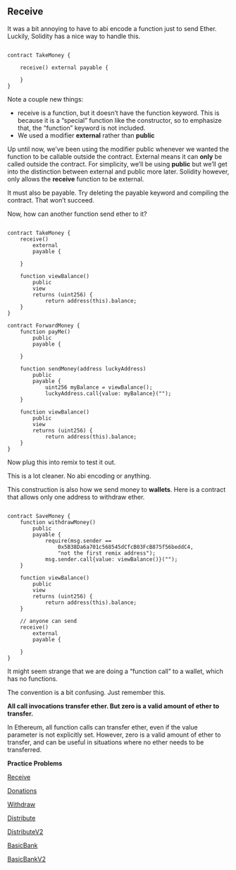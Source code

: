 ## Receive

It was a bit annoying to have to abi encode a function just to send Ether. Luckily, Solidity has a nice way to handle this.

```solidity

contract TakeMoney {

    receive() external payable {

    }
}
```

Note a couple new things:

- receive is a function, but it doesn’t have the function keyword. This is because it is a “special” function like the constructor, so to emphasize that, the “function” keyword is not included.
- We used a modifier **external** rather than **public**

Up until now, we’ve been using the modifier public whenever we wanted the function to be callable outside the contract. External means it can **only** be called outside the contract. For simplicity, we’ll be using **public** but we’ll get into the distinction between external and public more later. Solidity however, only allows the **receive** function to be external.

It must also be payable. Try deleting the payable keyword and compiling the contract. That won’t succeed.

Now, how can another function send ether to it?

```solidity

contract TakeMoney {
    receive() 
        external 
        payable {

    }

    function viewBalance() 
        public 
        view 
        returns (uint256) {
            return address(this).balance;
    }
}

contract ForwardMoney {
    function payMe() 
        public 
        payable {

    }

    function sendMoney(address luckyAddress) 
        public 
        payable {
            uint256 myBalance = viewBalance();
            luckyAddress.call{value: myBalance}("");
    }

    function viewBalance() 
        public 
        view 
        returns (uint256) {
            return address(this).balance;
    }
}

```

Now plug this into remix to test it out.

This is a lot cleaner. No abi encoding or anything.

This construction is also how we send money to **wallets**. Here is a contract that allows only one address to withdraw ether.

```solidity

contract SaveMoney {
    function withdrawMoney() 
        public 
        payable {
            require(msg.sender == 
                0x5B38Da6a701c568545dCfcB03FcB875f56beddC4, 
                "not the first remix address");
            msg.sender.call{value: viewBalance()}("");
    }

    function viewBalance() 
        public 
        view 
        returns (uint256) {
            return address(this).balance;
    }

    // anyone can send
    receive() 
        external 
        payable {

    }
}

```

It might seem strange that we are doing a “function call” to a wallet, which has no functions.

The convention is a bit confusing. Just remember this.

**All call invocations transfer ether. But zero is a valid amount of ether to transfer.**

In Ethereum, all function calls can transfer ether, even if the value parameter is not explicitly set. However, zero is a valid amount of ether to transfer, and can be useful in situations where no ether needs to be transferred.

**Practice Problems**

[Receive](https://github.com/RareSkills/Solidity-Exercises/tree/main/Receive)

[Donations](https://github.com/RareSkills/Solidity-Exercises/tree/main/Donations)

[Withdraw](https://github.com/RareSkills/Solidity-Exercises/tree/main/Withdraw)

[Distribute](https://github.com/RareSkills/Solidity-Exercises/tree/main/Distribute)

[DistributeV2](https://github.com/RareSkills/Solidity-Exercises/tree/main/DistributeV2)

[BasicBank](https://github.com/RareSkills/Solidity-Exercises/tree/main/BasicBank)

[BasicBankV2](https://github.com/RareSkills/Solidity-Exercises/tree/main/BasicBankV2)
